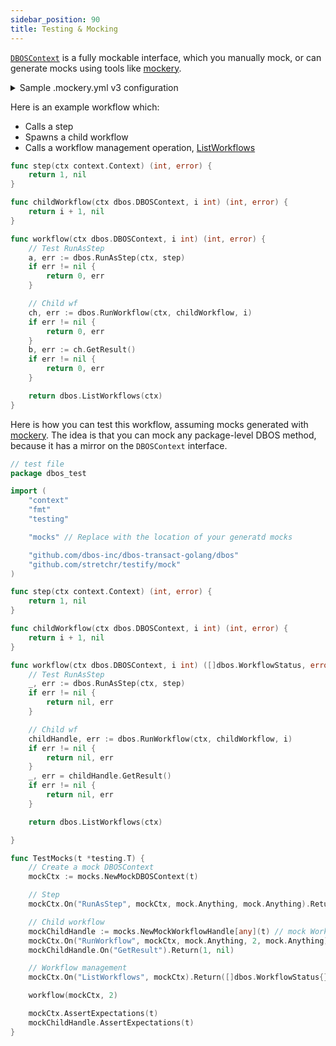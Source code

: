 ```yaml
---
sidebar_position: 90
title: Testing & Mocking
---
```



[`DBOSContext`](../reference/dbos-context) is a fully mockable interface, which you manually mock, or can generate mocks using tools like [mockery](https://github.com/vektra/mockery).

<details>
<summary>Sample .mockery.yml v3 configuration</summary>

You can use this configuration file to generate mocks by running `mockery`:

```yaml
all: false
dir: './mocks'
filename: '{{.InterfaceName}}_mock.go'
force-file-write: true
formatter: goimports
include-auto-generated: false
log-level: info
structname: 'Mock{{.InterfaceName}}'
pkgname: 'mocks'
recursive: false
require-template-schema-exists: true
template: testify
template-schema: '{{.Template}}.schema.json'
packages:
  github.com/dbos-inc/dbos-transact-golang/dbos:
    interfaces:
      DBOSContext:
      WorkflowHandle:
```

</details>

Here is an example workflow which:
- Calls a step
- Spawns a child workflow
- Calls a workflow management operation, [ListWorkflows](../reference/methods#listworkflows)


```go
func step(ctx context.Context) (int, error) {
    return 1, nil
}

func childWorkflow(ctx dbos.DBOSContext, i int) (int, error) {
    return i + 1, nil
}

func workflow(ctx dbos.DBOSContext, i int) (int, error) {
    // Test RunAsStep
    a, err := dbos.RunAsStep(ctx, step)
    if err != nil {
        return 0, err
    }

    // Child wf
    ch, err := dbos.RunWorkflow(ctx, childWorkflow, i)
    if err != nil {
        return 0, err
    }
    b, err := ch.GetResult()
    if err != nil {
        return 0, err
    }

    return dbos.ListWorkflows(ctx)
}
```

Here is how you can test this workflow, assuming mocks generated with [mockery](https://github.com/vektra/mockery). The idea is that you can mock any package-level DBOS method, because it has a mirror on the `DBOSContext` interface.

```go
// test file
package dbos_test

import (
    "context"
    "fmt"
    "testing"

    "mocks" // Replace with the location of your generatd mocks

    "github.com/dbos-inc/dbos-transact-golang/dbos"
    "github.com/stretchr/testify/mock"
)

func step(ctx context.Context) (int, error) {
    return 1, nil
}

func childWorkflow(ctx dbos.DBOSContext, i int) (int, error) {
    return i + 1, nil
}

func workflow(ctx dbos.DBOSContext, i int) ([]dbos.WorkflowStatus, error) {
    // Test RunAsStep
    _, err := dbos.RunAsStep(ctx, step)
    if err != nil {
        return nil, err
    }

    // Child wf
    childHandle, err := dbos.RunWorkflow(ctx, childWorkflow, i)
    if err != nil {
        return nil, err
    }
    _, err = childHandle.GetResult()
    if err != nil {
        return nil, err
    }

    return dbos.ListWorkflows(ctx)

}

func TestMocks(t *testing.T) {
    // Create a mock DBOSContext
    mockCtx := mocks.NewMockDBOSContext(t)

    // Step
    mockCtx.On("RunAsStep", mockCtx, mock.Anything, mock.Anything).Return(1, nil)

    // Child workflow
    mockChildHandle := mocks.NewMockWorkflowHandle[any](t) // mock WorkflowHandle
    mockCtx.On("RunWorkflow", mockCtx, mock.Anything, 2, mock.Anything).Return(mockChildHandle, nil).Once()
    mockChildHandle.On("GetResult").Return(1, nil)

    // Workflow management
    mockCtx.On("ListWorkflows", mockCtx).Return([]dbos.WorkflowStatus{}, nil)

    workflow(mockCtx, 2)

    mockCtx.AssertExpectations(t)
    mockChildHandle.AssertExpectations(t)
}
```